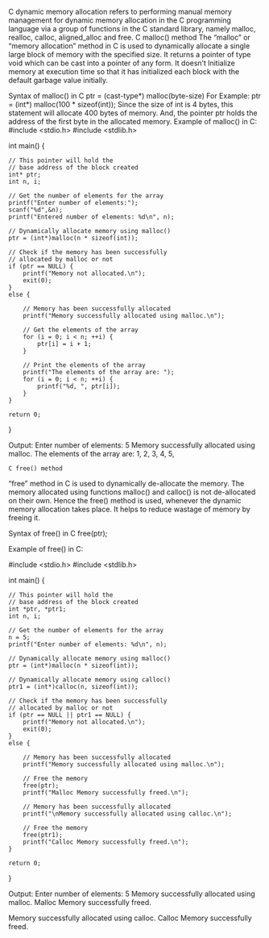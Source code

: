 C dynamic memory allocation refers to performing manual memory management for dynamic memory allocation in the C programming language via a group of functions in the C standard library, namely malloc, realloc, calloc, aligned_alloc and free.
C malloc() method
The “malloc” or “memory allocation” method in C is used to dynamically allocate a single large block of memory with the specified size. It returns a pointer of type void which can be cast into a pointer of any form. It doesn’t Initialize memory at execution time so that it has initialized each block with the default garbage value initially.

Syntax of malloc() in C
ptr = (cast-type*) malloc(byte-size)
For Example:
ptr = (int*) malloc(100 * sizeof(int));
Since the size of int is 4 bytes, this statement will allocate 400 bytes of memory. And, the pointer ptr holds the address of the first byte in the allocated memory.
Example of malloc() in C:
#include <stdio.h>
#include <stdlib.h>

int main()
{

	// This pointer will hold the
	// base address of the block created
	int* ptr;
	int n, i;

	// Get the number of elements for the array
	printf("Enter number of elements:");
	scanf("%d",&n);
	printf("Entered number of elements: %d\n", n);

	// Dynamically allocate memory using malloc()
	ptr = (int*)malloc(n * sizeof(int));

	// Check if the memory has been successfully
	// allocated by malloc or not
	if (ptr == NULL) {
		printf("Memory not allocated.\n");
		exit(0);
	}
	else {

		// Memory has been successfully allocated
		printf("Memory successfully allocated using malloc.\n");

		// Get the elements of the array
		for (i = 0; i < n; ++i) {
			ptr[i] = i + 1;
		}

		// Print the elements of the array
		printf("The elements of the array are: ");
		for (i = 0; i < n; ++i) {
			printf("%d, ", ptr[i]);
		}
	}

	return 0;
}

Output:
Enter number of elements: 5
Memory successfully allocated using malloc.
The elements of the array are: 1, 2, 3, 4, 5,






    C free() method
“free” method in C is used to dynamically de-allocate the memory. The memory allocated using functions malloc() and calloc() is not de-allocated on their own. Hence the free() method is used, whenever the dynamic memory allocation takes place. It helps to reduce wastage of memory by freeing it.

Syntax of free() in C
free(ptr);

Example of free() in C:

#include <stdio.h>
#include <stdlib.h>

int main()
{

	// This pointer will hold the
	// base address of the block created
	int *ptr, *ptr1;
	int n, i;

	// Get the number of elements for the array
	n = 5;
	printf("Enter number of elements: %d\n", n);

	// Dynamically allocate memory using malloc()
	ptr = (int*)malloc(n * sizeof(int));

	// Dynamically allocate memory using calloc()
	ptr1 = (int*)calloc(n, sizeof(int));

	// Check if the memory has been successfully
	// allocated by malloc or not
	if (ptr == NULL || ptr1 == NULL) {
		printf("Memory not allocated.\n");
		exit(0);
	}
	else {

		// Memory has been successfully allocated
		printf("Memory successfully allocated using malloc.\n");

		// Free the memory
		free(ptr);
		printf("Malloc Memory successfully freed.\n");

		// Memory has been successfully allocated
		printf("\nMemory successfully allocated using calloc.\n");

		// Free the memory
		free(ptr1);
		printf("Calloc Memory successfully freed.\n");
	}

	return 0;
}


Output:
Enter number of elements: 5
Memory successfully allocated using malloc.
Malloc Memory successfully freed.

Memory successfully allocated using calloc.
Calloc Memory successfully freed.
